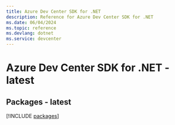 ```yaml
---
title: Azure Dev Center SDK for .NET
description: Reference for Azure Dev Center SDK for .NET
ms.date: 06/04/2024
ms.topic: reference
ms.devlang: dotnet
ms.service: devcenter
---
```

# Azure Dev Center SDK for .NET - latest
## Packages - latest
[!INCLUDE [packages](dev-center-index.md)]